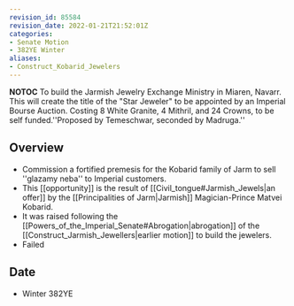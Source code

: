 ```yaml
---
revision_id: 85584
revision_date: 2022-01-21T21:52:01Z
categories:
- Senate Motion
- 382YE Winter
aliases:
- Construct_Kobarid_Jewelers
---
```



__NOTOC__
To build the Jarmish Jewelry Exchange Ministry in Miaren, Navarr. This will create the title of the "Star Jeweler" to be appointed by an Imperial Bourse Auction. Costing 8 White Granite, 4 Mithril, and 24 Crowns, to be self funded.''Proposed by Temeschwar, seconded by Madruga.''
## Overview
* Commission a fortified premesis for the Kobarid family of Jarm to sell ''glazamy neba'' to Imperial customers.
* This [[opportunity]] is the result of [[Civil_tongue#Jarmish_Jewels|an offer]] by the [[Principalities of Jarm|Jarmish]] Magician-Prince Matvei Kobarid.
* It was raised following the [[Powers_of_the_Imperial_Senate#Abrogation|abrogation]] of the [[Construct_Jarmish_Jewellers|earlier motion]] to build the jewelers. 
* Failed

## Date
* Winter 382YE
